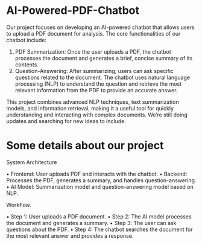 # AI-Powered-PDF-Chatbot

Our project focuses on developing an AI-powered chatbot that allows users to upload a PDF document for analysis. 
The core functionalities of our chatbot include:

1. PDF Summarization: Once the user uploads a PDF, the chatbot processes the document and generates a brief, concise summary of its contents.
2. Question-Answering: After summarizing, users can ask specific questions related to the document.
   The chatbot uses natural language processing (NLP) to understand the question and retrieve the most relevant information from the PDF to provide an accurate answer.

This project combines advanced NLP techniques, text summarization models, and information retrieval, making it a useful tool for quickly understanding and interacting with complex
documents.
We’re still doing updates and searching for new ideas to include.

# Some details about our project

System Architecture

• Frontend: User uploads PDF and interacts with the chatbot.
• Backend: Processes the PDF, generates a summary, and handles question-answering.
• AI Model: Summarization model and question-answering model based on NLP.

Workflow.

• Step 1: User uploads a PDF document.
• Step 2: The AI model processes the document and generates a summary.
• Step 3: The user can ask questions about the PDF.
• Step 4: The chatbot searches the document for the most relevant answer and provides a response.
